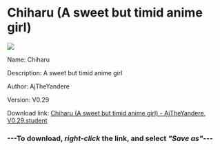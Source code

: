 # Chiharu (A sweet but timid anime girl)

<img src = "https://raw.githubusercontent.com/Arbiter1223/Daigaku-Gurashi-Custom-Students/master/Students/Files/Chiharu%20(A%20sweet%20but%20timid%20anime%20girl).png">

Name: Chiharu

Description: A sweet but timid anime girl

Author: AjTheYandere

Version: V0.29

Download link: <a href="https://raw.githubusercontent.com/Arbiter1223/Daigaku-Gurashi-Custom-Students/master/Students/Files/Chiharu%20(A%20sweet%20but%20timid%20anime%20girl)%20-%20AjTheYandere%2C%20V0.29.student">Chiharu (A sweet but timid anime girl) - AjTheYandere, V0.29.student</a>

### ---**To download, _right-click_ the link, and select _"Save as"_**---
